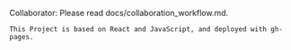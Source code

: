 Collaborator: 
    Please read docs/collaboration_workflow.md.

    This Project is based on React and JavaScript, and deployed with gh-pages.
